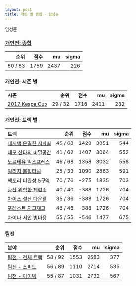 ```yaml
---
layout: post
title: 개인 별 랭킹 - 임성준
---
```


임성준

### [개인전: 종합](../singles-full)

| 순위 | 점수 | mu | sigma |
|---:|---:|---:|---:|
| 80 / 83 | 1759 | 2437 | 226 |

### 개인전: 시즌 별

| 시즌 | 순위 | 점수 | mu | sigma |
|:---|---:|---:|---:|---:|
| [2017 Kespa Cup](../s2017_2) | 29 / 32 | 1716 | 2411 | 232 |

### 개인전: 트랙 별

| 트랙 | 순위 | 점수 | mu | sigma |
|:---|---:|---:|---:|---:|
| [대저택 은밀한 지하실](../jeotaek) | 45 / 68 | 1420 | 3051 | 544 |
| [네모 산타의 비밀공간](../santa) | 41 / 62 | 1407 | 3064 | 552 |
| [노르테유 익스프레스](../noex) | 46 / 68 | 1358 | 3032 | 558 |
| [빌리지 붐힐터널](../boomhill) | 25 / 33 | 1090 | 2863 | 591 |
| [팩토리 미완성 5구역](../district5) | 70 / 76 | -275 | 1835 | 703 |
| [광산 위험한 제련소](../jeryeonso) | 40 / 40 | -388 | 1726 | 704 |
| [아이스 설산 다운힐](../seolsan) | 35 / 36 | -388 | 1726 | 704 |
| [포레스트 지그재그](../zigzag) | 46 / 46 | -388 | 1726 | 704 |
| [차이나 서안 병마용](../byeongma) | 55 / 55 | -546 | 1477 | 675 |

### 팀전

| 분야 | 순위 | 점수 | mu | sigma |
|:---|---:|---:|---:|---:|
| [팀전 - 전체 트랙](../team-full) | 58 / 92 | 1553 | 2683 | 377 |
| [팀전 - 스피드](../team-speed) | 56 / 89 | 1110 | 2714 | 535 |
| [팀전 - 아이템](../team-item) | 55 / 87 | 1031 | 2732 | 567 |

